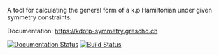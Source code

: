A tool for calculating the general form of a k.p Hamiltonian under given symmetry constraints.

Documentation: https://kdotp-symmetry.greschd.ch

[![Documentation Status](https://readthedocs.org/projects/kdotp-symmetry/badge/?version=latest)](https://kdotp-symmetry.greschd.ch/en/latest/?badge=latest)
[![Build Status](https://travis-ci.org/greschd/kdotp-symmetry.svg?branch=develop)](https://travis-ci.org/greschd/kdotp-symmetry)
